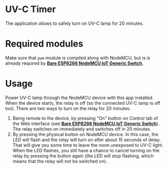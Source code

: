 # UV-C Timer
The application allows to safely turn on UV-C lamp for 20 minutes.

# Required modules
Make sure that `pwm` module is compiled along with NodeMCU, but is is already required by [**Bare ESP8266 NodeMCU IoT Generic Switch**](https://github.com/dev-lab/bare-esp-iot-generic-switch). 

# Usage
Power UV-C lamp through the NodeMCU device with this app installed. When the device starts, the relay is off (so the connected UV-C lamp is off too). There are two ways to turn on the relay for 20 minutes:
1. Being remote to the device, by pressing "On" button on Control tab of the Web interface (see [**Bare ESP8266 NodeMCU IoT Generic Switch**](https://github.com/dev-lab/bare-esp-iot-generic-switch)). The relay switches on immediately and switches off in 20 minutes. 
2. By pressing the physical button on NodeMCU device. In this case, the LED will flash and the relay will turn on after about 15 seconds of delay. That will give you some time to leave the room unexposed to UV-C light. When the LED flashes, you still have a chance to cancel turning on the relay by pressing the button again (the LED will stop flashing, which means that the relay will not be switched on).